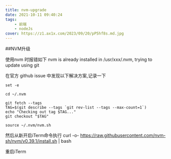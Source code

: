 ```yaml
---
title: nvm-upgrade
date: 2021-10-11 09:40:24
tags: 
    - 前端
    - nodeJs
cover: https://z1.ax1x.com/2023/09/20/pP5hf8s.md.jpg
---
```


##NVM升级

使用nvm 时报错如下
nvm is already installed in /usr/xxx/.nvm, trying to update using git

<!--more-->

在官方 github issue 中发现以下解决方案,记录一下

```shell
set -e

cd ~/.nvm

git fetch --tags
TAG=$(git describe --tags `git rev-list --tags --max-count=1`)
echo "Checking out tag $TAG..."
git checkout "$TAG"

source ~/.nvm/nvm.sh

```
然后从新开启iTerm命令执行
curl -o- https://raw.githubusercontent.com/nvm-sh/nvm/v0.39.1/install.sh | bash

重启iTerm 
